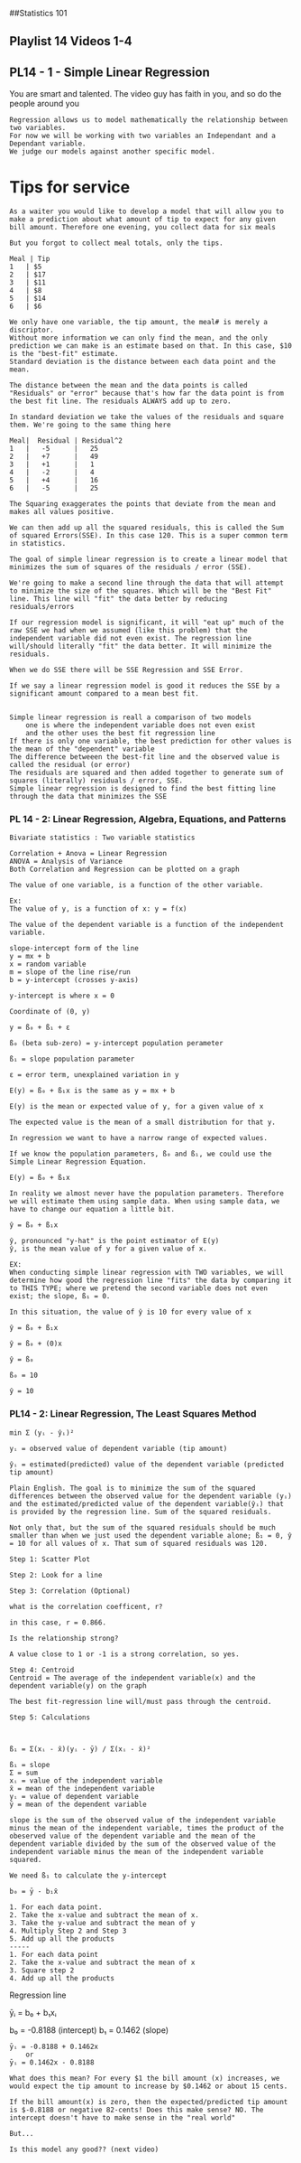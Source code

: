 ##Statistics 101
## Playlist 14 Videos 1-4

## PL14 - 1 - Simple Linear Regression
 You are smart and talented. The video guy has faith in you, and so do the people around you

    Regression allows us to model mathematically the relationship between two variables.
    For now we will be working with two variables an Independant and a Dependant variable.
    We judge our models against another specific model.

# Tips for service
    As a waiter you would like to develop a model that will allow you to make a prediction about what amount of tip to expect for any given bill amount. Therefore one evening, you collect data for six meals

    But you forgot to collect meal totals, only the tips.

    Meal | Tip
    1   | $5
    2   | $17
    3   | $11
    4   | $8
    5   | $14
    6   | $6

    We only have one variable, the tip amount, the meal# is merely a discriptor.
    Without more information we can only find the mean, and the only prediction we can make is an estimate based on that. In this case, $10 is the "best-fit" estimate.
    Standard deviation is the distance between each data point and the mean.

    The distance between the mean and the data points is called "Residuals" or "error" because that's how far the data point is from the best fit line. The residuals ALWAYS add up to zero.

    In standard deviation we take the values of the residuals and square them. We're going to the same thing here

    Meal|  Residual | Residual^2
    1   |   -5      |   25
    2   |   +7      |   49
    3   |   +1      |   1
    4   |   -2      |   4
    5   |   +4      |   16
    6   |   -5      |   25

    The Squaring exaggerates the points that deviate from the mean and makes all values positive.

    We can then add up all the squared residuals, this is called the Sum of squared Errors(SSE). In this case 120. This is a super common term in statistics.

    The goal of simple linear regression is to create a linear model that minimizes the sum of squares of the residuals / error (SSE).

    We're going to make a second line through the data that will attempt to minimize the size of the squares. Which will be the "Best Fit" line. This line will "fit" the data better by reducing residuals/errors

    If our regression model is significant, it will "eat up" much of the raw SSE we had when we assumed (like this problem) that the independent variable did not even exist. The regression line will/should literally "fit" the data better. It will minimize the residuals.

    When we do SSE there will be SSE Regression and SSE Error.

    If we say a linear regression model is good it reduces the SSE by a significant amount compared to a mean best fit.


    Simple linear regression is reall a comparison of two models
        one is where the independent variable does not even exist
        and the other uses the best fit regression line
    If there is only one variable, the best prediction for other values is the mean of the "dependent" variable
    The difference betweeen the best-fit line and the observed value is called the residual (or error)
    The residuals are squared and then added together to generate sum of squares (literally) residuals / error, SSE.
    Simple linear regression is designed to find the best fitting line through the data that minimizes the SSE

### PL 14 - 2: Linear Regression, Algebra, Equations, and Patterns
    Bivariate statistics : Two variable statistics

    Correlation + Anova = Linear Regression
    ANOVA = Analysis of Variance
    Both Correlation and Regression can be plotted on a graph

    The value of one variable, is a function of the other variable.

    Ex:
    The value of y, is a function of x: y = f(x)

    The value of the dependent variable is a function of the independent variable.

    slope-intercept form of the line
    y = mx + b
    x = random variable
    m = slope of the line rise/run
    b = y-intercept (crosses y-axis)

    y-intercept is where x = 0

    Coordinate of (0, y)

    y = ß₀ + ß₁ + ε

    ß₀ (beta sub-zero) = y-intercept population perameter

    ß₁ = slope population parameter

    ε = error term, unexplained variation in y

    E(y) = ß₀ + ß₁x is the same as y = mx + b

    E(y) is the mean or expected value of y, for a given value of x

    The expected value is the mean of a small distribution for that y.

    In regression we want to have a narrow range of expected values.

    If we know the population parameters, ß₀ and ß₁, we could use the Simple Linear Regression Equation.

    E(y) = ß₀ + ß₁x

    In reality we almost never have the population parameters. Therefore we will estimate them using sample data. When using sample data, we have to change our equation a little bit.

    ŷ = ß₀ + ß₁x

    ŷ, pronounced "y-hat" is the point estimator of E(y)
    ŷ, is the mean value of y for a given value of x.

    EX:
    When conducting simple linear regression with TWO variables, we will determine how good the regression line "fits" the data by comparing it to THIS TYPE; where we pretend the second variable does not even exist; the slope, ß₁ = 0.

    In this situation, the value of ŷ is 10 for every value of x
    
    ŷ = ß₀ + ß₁x

    ŷ = ß₀ + (0)x

    ŷ = ß₀

    ß₀ = 10

    ŷ = 10


### PL14 - 2: Linear Regression, The Least Squares Method

    min Σ (yᵢ - ŷᵢ)²

    yᵢ = observed value of dependent variable (tip amount)

    ŷᵢ = estimated(predicted) value of the dependent variable (predicted tip amount)

    Plain English. The goal is to minimize the sum of the squared differences between the observed value for the dependent variable (yᵢ) and the estimated/predicted value of the dependent variable(ŷᵢ) that is provided by the regression line. Sum of the squared residuals.

    Not only that, but the sum of the squared residuals should be much smaller than when we just used the dependent variable alone; ß₁ = 0, ŷ = 10 for all values of x. That sum of squared residuals was 120.

    Step 1: Scatter Plot

    Step 2: Look for a line

    Step 3: Correlation (Optional)

    what is the correlation coefficent, r?

    in this case, r = 0.866.
    
    Is the relationship strong?

    A value close to 1 or -1 is a strong correlation, so yes.

    Step 4: Centroid
    Centroid = The average of the independent variable(x) and the dependent variable(y) on the graph

    The best fit-regression line will/must pass through the centroid.

    Step 5: Calculations

    

    ß₁ = Σ(xᵢ - x̄)(yᵢ - ȳ) / Σ(xᵢ - x̄)²

    ß₁ = slope
    Σ = sum
    xᵢ = value of the independent variable
    x̄ = mean of the independent variable
    yᵢ = value of dependent variable
    ȳ = mean of the dependent variable

    slope is the sum of the observed value of the independent variable minus the mean of the independent variable, times the product of the obeserved value of the dependent variable and the mean of the dependent variable divided by the sum of the observed value of the independent variable minus the mean of the independent variable squared.

    We need ß₁ to calculate the y-intercept

    b₀ = ȳ - b₁x̄

    1. For each data point.
    2. Take the x-value and subtract the mean of x.
    3. Take the y-value and subtract the mean of y
    4. Multiply Step 2 and Step 3
    5. Add up all the products
    -----
    1. For each data point
    2. Take the x-value and subtract the mean of x
    3. Square step 2
    4. Add up all the products
   
   Regression line

   ȳᵢ = b₀ + b₁xᵢ

   b₀ = -0.8188 (intercept)
   b₁ = 0.1462 (slope)

    ȳᵢ = -0.8188 + 0.1462x
        or
    ȳᵢ = 0.1462x - 0.8188

    What does this mean? For every $1 the bill amount (x) increases, we would expect the tip amount to increase by $0.1462 or about 15 cents.

    If the bill amount(x) is zero, then the expected/predicted tip amount is $-0.8188 or negative 82-cents! Does this make sense? NO. The intercept doesn't have to make sense in the "real world"

    But...

    Is this model any good?? (next video)